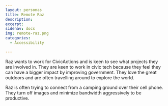 ```yaml
---
layout: personas
title: Remote Raz
description: 
excerpt: 
sidenav: docs
img: remote-raz.png
categories:
  - Accessibility

---
```


Raz wants to work for CivicActions and is keen to see what projects they are involved in. They are keen to work in civic tech because they feel they can have a bigger impact by improving government. They love the great outdoors and are often travelling around to explore the world.

Raz is often trying to connect from a camping ground over their cell phone. They turn off images and minimize bandwidth aggressively to be productive. 
